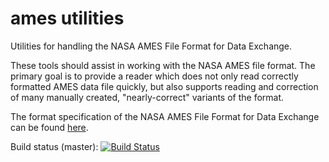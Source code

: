 ames utilities
==============
Utilities for handling the NASA AMES File Format for Data Exchange.

These tools should assist in working with the NASA AMES file format.
The primary goal is to provide a reader which does not only read correctly
formatted AMES data file quickly, but also supports reading and correction
of many manually created, "nearly-correct" variants of the format.

The format specification of the NASA AMES File Format for Data Exchange
can be found [here](http://badc.nerc.ac.uk/help/formats/NASA-Ames/G-and-H-June-1998.html).

Build status (master): [![Build Status](https://travis-ci.org/d70-t/ames_ffi.svg?branch=master)](https://travis-ci.org/d70-t/ames_ffi)
